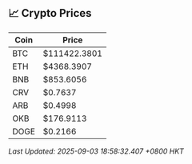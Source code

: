 ## 📈 Crypto Prices

| Coin | Price |
| ---- | ----- |
| BTC | $111422.3801 |
| ETH | $4368.3907 |
| BNB | $853.6056 |
| CRV | $0.7637 |
| ARB | $0.4998 |
| OKB | $176.9113 |
| DOGE | $0.2166 |

_Last Updated: 2025-09-03 18:58:32.407 +0800 HKT_
